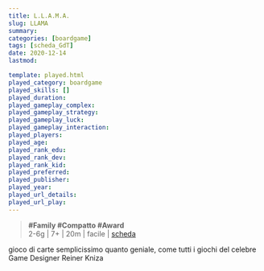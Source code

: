 ```yaml
---
title: L.L.A.M.A.
slug: LLAMA
summary: 
categories: [boardgame]
tags: [scheda_GdT]
date: 2020-12-14
lastmod: 

template: played.html
played_category: boardgame
played_skills: []
played_duration: 
played_gameplay_complex: 
played_gameplay_strategy: 
played_gameplay_luck: 
played_gameplay_interaction: 
played_players: 
played_age: 
played_rank_edu: 
played_rank_dev: 
played_rank_kid: 
played_preferred: 
played_publisher: 
played_year: 
played_url_details: 
played_url_play: 
---
```


> **#Family #Compatto #Award**  
> 2-6g | 7+ | 20m | facile | [scheda](https://www.boardgamegeek.com/boardgame/266083/llm)  

gioco di carte semplicissimo quanto geniale, come tutti i giochi del celebre Game Designer Reiner Kniza


